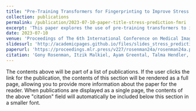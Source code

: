 ```yaml
---
title: "Pre-Training Transformers for Fingerprinting to Improve Stress Prediction in fMRI"
collection: publications
permalink: /publication/2023-07-10-paper-title-stress-prediction-fmri
excerpt: 'This paper explores the use of pre-training transformers to improve stress prediction in fMRI data.'
date: 2023-07-10
venue: 'Proceedings of The 6th International Conference on Medical Imaging with Deep Learning'
slidesurl: 'http://academicpages.github.io/files/slides_stress_prediction_fmri.pdf'
paperurl: 'https://proceedings.mlr.press/v227/rosenman24a/rosenman24a.pdf'
citation: 'Gony Rosenman, Itzik Malkiel, Ayam Greental, Talma Hendler, Lior Wolf. (2023). &quot;Pre-Training Transformers for Fingerprinting to Improve Stress Prediction in fMRI.&quot; <i>Medical Imaging with Deep Learning</i>. 227:212-234.'
---
```


The contents above will be part of a list of publications. If the user clicks the link for the publication, the contents of this section will be rendered as a full page, allowing you to provide more information about the paper for the reader. When publications are displayed as a single page, the contents of the above "citation" field will automatically be included below this section in a smaller font.
